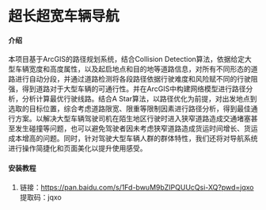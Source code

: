 #  超长超宽车辆导航

#### 介绍
本项目基于ArcGIS的路径规划系统，结合Collision Detection算法，依据给定大型车辆宽度和高度属性，以及起启地点和目的地等道路信息，对所有不同形态的道路进行自动分段，并通过道路检测将各段路径依据行驶难度和风险赋不同的行驶阻强，得到道路对于大型车辆的可通行性。并在ArcGIS中构建网络模型进行路径分析，分析计算最优行驶线路。结合A Star算法，以路径优化为前提，对出发地点到选取的目标位置，综合考虑道路限宽、限重等限制因素进行路径分析，得到最佳通行方案。以解决大型车辆驾驶司机在陌生地区行驶时进入狭窄道路造成交通堵塞甚至发生碰撞等问题，也可以避免驾驶者因未考虑狭窄道路造成货运时间增长、货运成本增高的问题。同时，针对驾驶大型车辆人群的群体特性，我们还将对导航系统进行操作简捷化和页面美化以提升使用感受。




#### 安装教程

1.  链接：https://pan.baidu.com/s/1Fd-bwuM9bZIPQUUcQsi-XQ?pwd=jqxo 
提取码：jqxo 

